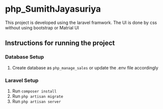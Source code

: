 # php_SumithJayasuriya

This project is developed using the laravel framwork.
The UI is done by css without using bootstrap or Matrial UI

## Instructions for running the project

### Database Setup
1. Create database as `php_manage_sales` or update the .env file accordingly 

### Laravel Setup
1. Run `composer install`
2. Run `php artisan migrate`
3. Run `php artisan server`

